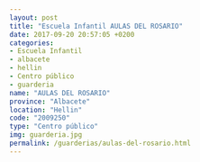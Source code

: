 ```yaml
---
layout: post
title: "Escuela Infantil AULAS DEL ROSARIO"
date: 2017-09-20 20:57:05 +0200
categories:
- Escuela Infantil
- albacete
- hellin
- Centro público
- guarderia
name: "AULAS DEL ROSARIO"
province: "Albacete"
location: "Hellin"
code: "2009250"
type: "Centro público"
img: guarderia.jpg
permalink: /guarderias/aulas-del-rosario.html
---
```

